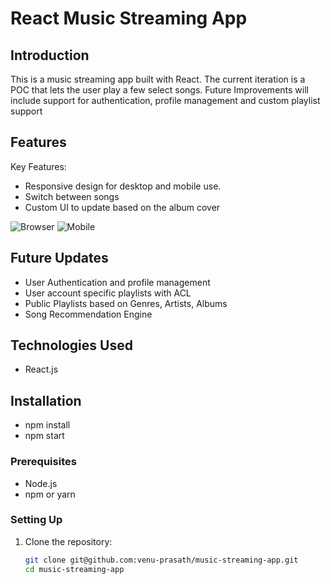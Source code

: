 # React Music Streaming App

## Introduction

This is a music streaming app built with React.
The current iteration is a POC that lets the user play a few select songs.
Future Improvements will include support for authentication, profile management and custom playlist support

## Features

Key Features:

- Responsive design for desktop and mobile use.
- Switch between songs
- Custom UI to update based on the album cover

![Browser]("./public/images/web-home.png")
![Mobile]("./public/images/mobile.png")

## Future Updates

- User Authentication and profile management
- User account specific playlists with ACL
- Public Playlists based on Genres, Artists, Albums
- Song Recommendation Engine

## Technologies Used

- React.js

## Installation

- npm install
- npm start

### Prerequisites

- Node.js
- npm or yarn

### Setting Up

1. Clone the repository:
   ```bash
   git clone git@github.com:venu-prasath/music-streaming-app.git
   cd music-streaming-app
   ```
